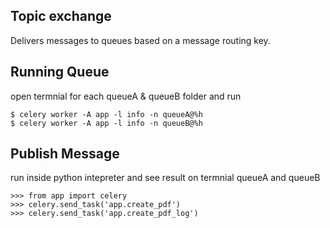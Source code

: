 Topic exchange 
-------------------------
Delivers messages to queues based on a message routing key.


Running Queue
-----------------
open termnial for each queueA & queueB folder and run

```
$ celery worker -A app -l info -n queueA@%h
$ celery worker -A app -l info -n queueB@%h
```


Publish Message
---------------
run inside python intepreter and see result on termnial queueA and queueB
```
>>> from app import celery
>>> celery.send_task('app.create_pdf')
>>> celery.send_task('app.create_pdf_log')
```